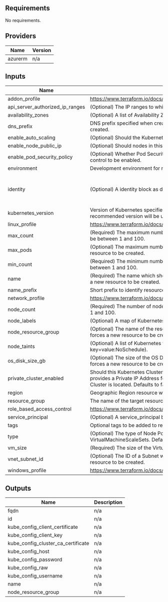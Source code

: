 ## Requirements

No requirements.

## Providers

| Name | Version |
|------|---------|
| azurerm | n/a |

## Inputs

| Name | Description | Type | Default | Required |
|------|-------------|------|---------|:--------:|
| addon\_profile | https://www.terraform.io/docs/providers/azurerm/r/kubernetes_cluster.html#addon_profile | `list` | `[]` | no |
| api\_server\_authorized\_ip\_ranges | (Optional) The IP ranges to whitelist for incoming traffic to the masters. | `list` | `null` | no |
| availability\_zones | (Optional) A list of Availability Zones across which the Node Pool should be spread. | `list` | `null` | no |
| dns\_prefix | DNS prefix specified when creating the managed cluster. Changing this forces a new resource to be created. | `string` | `"nodes"` | no |
| enable\_auto\_scaling | (Optional) Should the Kubernetes Auto Scaler be enabled for this Node Pool? Defaults to false. | `bool` | `null` | no |
| enable\_node\_public\_ip | (Optional) Should nodes in this Node Pool have a Public IP Address? Defaults to false. | `bool` | `null` | no |
| enable\_pod\_security\_policy | (Optional) Whether Pod Security Policies are enabled. Note that this also requires role based access control to be enabled. | `bool` | `null` | no |
| environment | Development environment for resource; prod, non-prod, shared-services | `string` | n/a | yes |
| identity | (Optional) A identity block as defined below. Changing this forces a new resource to be created. | `list` | <pre>[<br>  {<br>    "type": "SystemAssigned"<br>  }<br>]</pre> | no |
| kubernetes\_version | Version of Kubernetes specified when creating the AKS managed cluster. If not specified, the latest recommended version will be used at provisioning time (but won't auto-upgrade). | `string` | `null` | no |
| linux\_profile | https://www.terraform.io/docs/providers/azurerm/r/kubernetes_cluster.html#linux_profile | `list` | `[]` | no |
| max\_count | (Required) The maximum number of nodes which should exist in this Node Pool. If specified this must be between 1 and 100. | `number` | `null` | no |
| max\_pods | (Optional) The maximum number of pods that can run on each agent. Changing this forces a new resource to be created. | `number` | `null` | no |
| min\_count | (Required) The minimum number of nodes which should exist in this Node Pool. If specified this must be between 1 and 100. | `number` | `null` | no |
| name | (Required) The name which should be used for the default Kubernetes Node Pool. Changing this forces a new resource to be created. | `string` | `"default"` | no |
| name\_prefix | Short prefix to identify resource | `string` | `"aks"` | no |
| network\_profile | https://www.terraform.io/docs/providers/azurerm/r/kubernetes_cluster.html#network_profile | `list` | `[]` | no |
| node\_count | (Required) The number of nodes which should exist in this Node Pool. If specified this must be between 1 and 100. | `number` | `null` | no |
| node\_labels | (Optional) A map of Kubernetes labels which should be applied to nodes in the Default Node Pool. | `map` | `null` | no |
| node\_resource\_group | (Optional) The name of the resource Group where the the Kubernetes Nodes should exist. Changing this forces a new resource to be created. | `string` | `null` | no |
| node\_taints | (Optional) A list of Kubernetes taints which should be applied to nodes in the agent pool (e.g key=value:NoSchedule). | `list` | `null` | no |
| os\_disk\_size\_gb | (Optional) The size of the OS Disk which should be used for each agent in the Node Pool. Changing this forces a new resource to be created. | `number` | `null` | no |
| private\_cluster\_enabled | Should this Kubernetes Cluster have it's API server only exposed on internal IP addresses? This provides a Private IP Address for the Kubernetes API on the Virtual Network where the Kubernetes Cluster is located. Defaults to false. Changing this forces a new resource to be created. | `bool` | `null` | no |
| region | Geographic Region resource will be deployed into | `string` | n/a | yes |
| resource\_group | The name of the target resource group | `string` | n/a | yes |
| role\_based\_access\_control | https://www.terraform.io/docs/providers/azurerm/r/kubernetes_cluster.html#role_based_access_control | `list` | `[]` | no |
| service\_principal | (Optional) A service\_principal block as documented below. | `list` | `[]` | no |
| tags | Optional tags to be added to resource | `map` | `{}` | no |
| type | (Optional) The type of Node Pool which should be created. Possible values are AvailabilitySet and VirtualMachineScaleSets. Defaults to VirtualMachineScaleSets. | `string` | `null` | no |
| vm\_size | (Required) The size of the Virtual Machine, such as Standard\_DS2\_v2. | `string` | n/a | yes |
| vnet\_subnet\_id | (Optional) The ID of a Subnet where the Kubernetes Node Pool should exist. Changing this forces a new resource to be created. | `string` | `null` | no |
| windows\_profile | https://www.terraform.io/docs/providers/azurerm/r/kubernetes_cluster.html#windows_profile | `list` | `[]` | no |

## Outputs

| Name | Description |
|------|-------------|
| fqdn | n/a |
| id | n/a |
| kube\_config\_client\_certificate | n/a |
| kube\_config\_client\_key | n/a |
| kube\_config\_cluster\_ca\_certificate | n/a |
| kube\_config\_host | n/a |
| kube\_config\_password | n/a |
| kube\_config\_raw | n/a |
| kube\_config\_username | n/a |
| name | n/a |
| node\_resource\_group | n/a |

